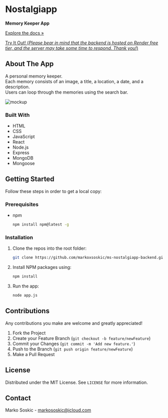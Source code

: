 # Nostalgiapp

**Memory Keeper App**

[Explore the docs »](https://github.com/markoxsoskic/ms-nostalgiapp-backend)

[Try It Out! (*Please bear in mind that the backend is hosted on Render free tier, and the server may take some time to respond. Thank you!*)](https://markoxsoskic.github.io/ms-nostalgiapp-frontend/)



## About The App

A personal memory keeper.<br>
Each memory consists of an image, a title, a location, a date, and a description.<br>
Users can loop through the memories using the search bar.

![mockup](public/images/mock-up-01-v01.png)



### Built With

* HTML
* CSS
* JavaScript 
* React
* Node.js
* Express
* MongoDB
* Mongoose



## Getting Started

Follow these steps in order to get a local copy:

### Prerequisites

* npm
  ```sh
  npm install npm@latest -g
  ```
### Installation

1. Clone the repos into the root folder:
   ```sh
   git clone https://github.com/markoxsoskic/ms-nostalgiapp-backend.git
   ```
2. Install NPM packages using:
   ```sh
   npm install
   ```
3. Run the app:
    ```sh
   node app.js
   ```


## Contributions

Any contributions you make are welcome and greatly appreciated!

1. Fork the Project
2. Create your Feature Branch (`git checkout -b feature/newFeature`)
3. Commit your Changes (`git commit -m 'Add new feature.'`)
4. Push to the Branch (`git push origin feature/newFeature`)
5. Make a Pull Request



## License

Distributed under the MIT License. See `LICENSE` for more information.



## Contact

Marko Soskic - markososkic@icloud.com
